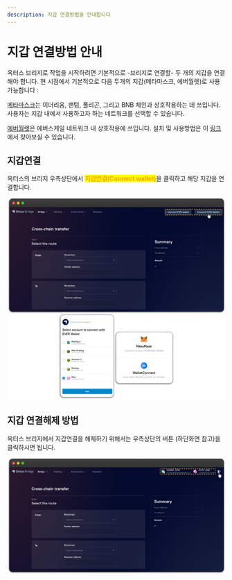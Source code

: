 ```yaml
---
description: 지갑 연결방법을 안내합니다
---
```


# 지갑 연결방법 안내

옥터스 브리지로 작업을 시작하려면 기본적으로 -브리지로 연결할- 두 개의 지갑을 연결해야 합니다. 현 시점에서 기본적으로  다음 두개의 지갑(메타마스크,  에버월렛)로 사용 가능합니다 :

[메타마스크](https://metamask.io/)는 이더리움, 팬텀, 폴리곤, 그리고 BNB 체인과 상호작용하는 데 쓰입니다. 사용자는 지갑 내에서 사용하고자 하는 네트워크를 선택할 수 있습니다.

[에버월렛](https://l1.broxus.com/freeton/wallet)은 에버스케일 네트워크 내 상호작용에 쓰입니다. 설치 및 사용방법은 이 [링크](http://localhost:5000/o/-MUxjK3XWZCxuBwyXzkS/s/vwtaQbYcgICT7ubKSITZ/)에서 찾아보실 수 있습니다.

## 지갑연결

옥터스의 브리지 우측상단에서 <mark style="color:orange;">**지갑연결(Connect wallet)**</mark>을 클릭하고 해당 지갑을 연결합니다.

![](<../.gitbook/assets/image (49).png>)

## 지갑 연결해제 방법

옥터스 브리지에서 지갑연결을 해제하기 위해서는 우측상단의 버튼 (하단화면 참고)을 클릭하시면 됩니다.

![](<../.gitbook/assets/image (48).png>)
